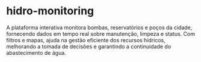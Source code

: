 # hidro-monitoring
A plataforma interativa monitora bombas, reservatórios e poços da cidade, fornecendo dados em tempo real sobre manutenção, limpeza e status. Com filtros e mapas, ajuda na gestão eficiente dos recursos hídricos, melhorando a tomada de decisões e garantindo a continuidade do abastecimento de água.
